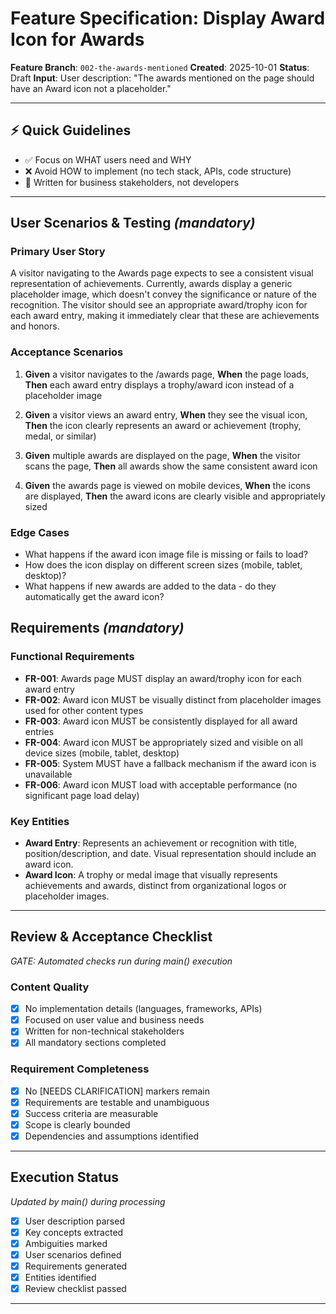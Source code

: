# Feature Specification: Display Award Icon for Awards

**Feature Branch**: `002-the-awards-mentioned`
**Created**: 2025-10-01
**Status**: Draft
**Input**: User description: "The awards mentioned on the page should have an Award icon not a placeholder."

---

## ⚡ Quick Guidelines
- ✅ Focus on WHAT users need and WHY
- ❌ Avoid HOW to implement (no tech stack, APIs, code structure)
- 👥 Written for business stakeholders, not developers

---

## User Scenarios & Testing *(mandatory)*

### Primary User Story

A visitor navigating to the Awards page expects to see a consistent visual representation of achievements. Currently, awards display a generic placeholder image, which doesn't convey the significance or nature of the recognition. The visitor should see an appropriate award/trophy icon for each award entry, making it immediately clear that these are achievements and honors.

### Acceptance Scenarios

1. **Given** a visitor navigates to the /awards page, **When** the page loads, **Then** each award entry displays a trophy/award icon instead of a placeholder image

2. **Given** a visitor views an award entry, **When** they see the visual icon, **Then** the icon clearly represents an award or achievement (trophy, medal, or similar)

3. **Given** multiple awards are displayed on the page, **When** the visitor scans the page, **Then** all awards show the same consistent award icon

4. **Given** the awards page is viewed on mobile devices, **When** the icons are displayed, **Then** the award icons are clearly visible and appropriately sized

### Edge Cases

- What happens if the award icon image file is missing or fails to load?
- How does the icon display on different screen sizes (mobile, tablet, desktop)?
- What happens if new awards are added to the data - do they automatically get the award icon?

## Requirements *(mandatory)*

### Functional Requirements

- **FR-001**: Awards page MUST display an award/trophy icon for each award entry
- **FR-002**: Award icon MUST be visually distinct from placeholder images used for other content types
- **FR-003**: Award icon MUST be consistently displayed for all award entries
- **FR-004**: Award icon MUST be appropriately sized and visible on all device sizes (mobile, tablet, desktop)
- **FR-005**: System MUST have a fallback mechanism if the award icon is unavailable
- **FR-006**: Award icon MUST load with acceptable performance (no significant page load delay)

### Key Entities

- **Award Entry**: Represents an achievement or recognition with title, position/description, and date. Visual representation should include an award icon.
- **Award Icon**: A trophy or medal image that visually represents achievements and awards, distinct from organizational logos or placeholder images.

---

## Review & Acceptance Checklist
*GATE: Automated checks run during main() execution*

### Content Quality
- [x] No implementation details (languages, frameworks, APIs)
- [x] Focused on user value and business needs
- [x] Written for non-technical stakeholders
- [x] All mandatory sections completed

### Requirement Completeness
- [x] No [NEEDS CLARIFICATION] markers remain
- [x] Requirements are testable and unambiguous
- [x] Success criteria are measurable
- [x] Scope is clearly bounded
- [x] Dependencies and assumptions identified

---

## Execution Status
*Updated by main() during processing*

- [x] User description parsed
- [x] Key concepts extracted
- [x] Ambiguities marked
- [x] User scenarios defined
- [x] Requirements generated
- [x] Entities identified
- [x] Review checklist passed

---
